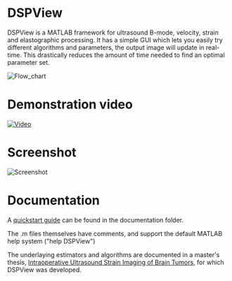 DSPView
=======

DSPView is a MATLAB framework for ultrasound B-mode, velocity, strain and elastographic processing. 
It has a simple GUI which lets you easily try different algorithms and parameters, the output
image will update in real-time. This drastically reduces the amount of time needed to find
an optimal parameter set. 

![Flow_chart](http://thomab.github.com/DSPView/img/flow_chart.png)

Demonstration video
=======
[![Video](http://thomab.github.io/DSPView/img/youtube_link.png)](http://youtu.be/Y7wjaqBPt9o)

Screenshot
=======
![Screenshot](http://thomab.github.com/DSPView/img/screenshot.png)

Documentation
=======
A [quickstart guide](documentation/quickstart.pdf) can be found in the documentation folder.

The .m files themselves have comments, and support the default MATLAB help system ("help DSPView")

The underlaying estimators and algorithms are documented in a master's thesis,
[Intraoperative Ultrasound Strain Imaging of Brain Tumors](http://bit.ly/GNmyhO), 
for which DSPView was developed. 
